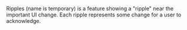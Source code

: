 Ripples (name is temporary) is a feature showing a "ripple" near the important UI change. Each ripple represents some change for a user to acknowledge.
